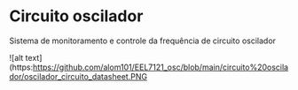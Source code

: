 # Circuito oscilador
Sistema de monitoramento e controle da frequência de circuito oscilador

![alt text](https:https://github.com/alom101/EEL7121_osc/blob/main/circuito%20oscilador/oscilador_circuito_datasheet.PNG
